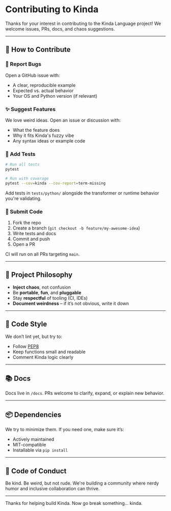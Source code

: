 # Contributing to Kinda

Thanks for your interest in contributing to the Kinda Language project! We welcome issues, PRs, docs, and chaos suggestions.

---

## 🧩 How to Contribute

### 🐛 Report Bugs
Open a GitHub issue with:

- A clear, reproducible example
- Expected vs. actual behavior
- Your OS and Python version (if relevant)

### ✨ Suggest Features
We love weird ideas. Open an issue or discussion with:

- What the feature does
- Why it fits Kinda's fuzzy vibe
- Any syntax ideas or example code

### 🧪 Add Tests

```bash
# Run all tests
pytest

# Run with coverage
pytest --cov=kinda --cov-report=term-missing
```

Add tests in `tests/python/` alongside the transformer or runtime behavior you're validating.

### 🔧 Submit Code

1. Fork the repo
2. Create a branch (`git checkout -b feature/my-awesome-idea`)
3. Write tests and docs
4. Commit and push
5. Open a PR

CI will run on all PRs targeting `main`.

---

## 🧠 Project Philosophy

- **Inject chaos**, not confusion
- Be **portable**, **fun**, and **pluggable**
- Stay **respectful** of tooling (CI, IDEs)
- **Document weirdness** – if it’s not obvious, write it down

---

## 🧹 Code Style

We don’t lint yet, but try to:

- Follow [PEP8](https://peps.python.org/pep-0008/)
- Keep functions small and readable
- Comment Kinda logic clearly

---

## 📚 Docs

Docs live in `/docs`. PRs welcome to clarify, expand, or explain new behavior.

---

## 📦 Dependencies

We try to minimize them. If you need one, make sure it’s:

- Actively maintained
- MIT-compatible
- Installable via `pip install`

---

## 🤝 Code of Conduct

Be kind. Be weird, but not rude. We're building a community where nerdy humor and inclusive collaboration can thrive.

---

Thanks for helping build Kinda. Now go break something... kinda.
